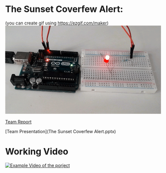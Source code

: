
# The Sunset Coverfew Alert:
(you can create gif using https://ezgif.com/maker)
![Cover GIF](doc/Arduino_LED.gif?raw=true)



[Team Report](project/doc/IoT_report.pdf) 

[Team Presentation](The Sunset Coverfew Alert.pptx)

# Working Video

 [![Example Video of the porject](https://img.youtube.com/vi/ucZl6vQ_8Uo/0.jpg)](https://www.youtube.com/watch?v=ucZl6vQ_8Uo)

